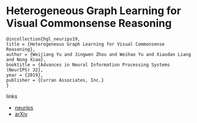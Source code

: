 # Heterogeneous Graph Learning for Visual Commonsense Reasoning

```
@incollection{hgl_neurips19,
title = {Heterogeneous Graph Learning for Visual Commonsense Reasoning},
author = {Weijiang Yu and Jingwen Zhou and Weihao Yu and Xiaodan Liang and Nong Xiao},
booktitle = {Advances in Neural Information Processing Systems (NeurIPS) 32},
year = {2019},
publisher = {Curran Associates, Inc.}
}
```

links
- [neurips](https://nips.cc/Conferences/2019/Schedule?showEvent=14508)
- [arXiv](https://arxiv.org/abs/1910.11475)
